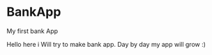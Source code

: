 # BankApp
My first bank App

Hello here i Will try to make bank app.
Day by day my app will grow :)
